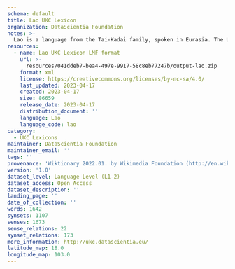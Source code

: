 ```yaml
---
schema: default
title: Lao UKC Lexicon
organization: DataScientia Foundation
notes: >-
  Lao is a language from the Tai-Kadai family, spoken in Eurasia. The UKC Lexicon of Lao is represented as a lexico-semantic network. It consists of words, word senses, synsets, as well as sense-level and synset-level relationships.
resources:
  - name: Lao UKC Lexicon LMF format
    url: >-
      resources/041ddeb7-bea4-497e-9917-58c8eb77247b/output-lao.zip
    format: xml
    license: https://creativecommons.org/licenses/by-nc-sa/4.0/
    last_updated: 2023-04-17
    created: 2023-04-17
    size: 86659
    release_date: 2023-04-17
    distribution_document: ''
    language: Lao
    language_code: lao
category:
  - UKC Lexicons
maintainer: DataScientia Foundation
maintainer_email: ''
tags: ''
provenance: 'Wiktionary 2022.01. by Wikimedia Foundation (http://en.wiktionary.org); CogNet 2.1 by Khuyagbaatar Batsuren, National University of Mongolia (http://cognet.ukc.disi.unitn.it); KinDiv: Kinship Diversity 1.0 by Temuulen Khishigsuren (http://ukc.disi.unitn.it/index.php/kinship/); UniMet: Universal Metonymy 1.0 by Temuulen Khishigsuren and Gábor Bella (http://ukc.disi.unitn.it/index.php/metonymy/); MorphyNet 2.0 by Gábor Bella and Khuyagbaatar Batsuren (http://ukc.disi.unitn.it/index.php/morphynet/); Antonymy 1.0 by Gábor Bella (http://ukc.datascientia.eu); Princeton WordNet 2.1 by Princeton University (https://wordnet.princeton.edu)'
version: '1.0'
dataset_level: Language Level (L1-2)
dataset_access: Open Access
dataset_description: ''
landing_page: ''
date_of_collection: ''
words: 1642
synsets: 1107
senses: 1673
sense_relations: 22
synset_relations: 173
more_information: http://ukc.datascientia.eu/
latitude_map: 18.0
longitude_map: 103.0
---
```

